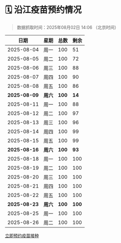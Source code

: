 # 🗓️ 沿江疫苗预约情况

> 数据抓取时间：2025年08月02日 14:06 （北京时间）

| 日期 | 星期 | 总数 | 剩余 |
|------|------|------|------|
| 2025-08-04 | 周一 | 100 | 51 |
| 2025-08-05 | 周二 | 100 | 72 |
| 2025-08-06 | 周三 | 100 | 88 |
| 2025-08-07 | 周四 | 100 | 90 |
| 2025-08-08 | 周五 | 100 | 86 |
| **2025-08-09** | **周六** | **100** | **14** |
| 2025-08-11 | 周一 | 100 | 88 |
| 2025-08-12 | 周二 | 100 | 97 |
| 2025-08-13 | 周三 | 100 | 96 |
| 2025-08-14 | 周四 | 100 | 99 |
| 2025-08-15 | 周五 | 100 | 99 |
| **2025-08-16** | **周六** | **100** | **93** |
| 2025-08-18 | 周一 | 100 | 100 |
| 2025-08-19 | 周二 | 100 | 100 |
| 2025-08-20 | 周三 | 100 | 100 |
| 2025-08-21 | 周四 | 100 | 100 |
| 2025-08-22 | 周五 | 100 | 100 |
| **2025-08-23** | **周六** | **100** | **100** |
| 2025-08-25 | 周一 | 100 | 100 |
| 2025-08-26 | 周二 | 100 | 100 |


<div class="button-container">
<a class="btn" href="http://yfzweb.ishequ.net/#/login" target="_blank">立即预约疫苗接种</a>
</div>
